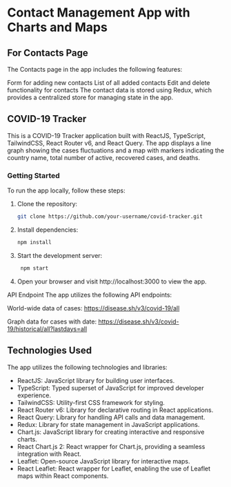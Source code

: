 # Contact Management App with Charts and Maps

## For Contacts Page
The Contacts page in the app includes the following features:

Form for adding new contacts
List of all added contacts
Edit and delete functionality for contacts
The contact data is stored using Redux, which provides a centralized store for managing state in the app.

## COVID-19 Tracker

This is a COVID-19 Tracker application built with ReactJS, TypeScript, TailwindCSS, React Router v6, and React Query.
The app displays a line graph showing the cases fluctuations and a map with markers indicating the country name, total number of active, recovered cases, and deaths.

### Getting Started

To run the app locally, follow these steps:

1. Clone the repository:

   ```bash
   git clone https://github.com/your-username/covid-tracker.git

2. Install dependencies:
   ```bash
   npm install

3. Start the development server:
     ```bash
      npm start


4. Open your browser and visit http://localhost:3000 to view the app.

API Endpoint
The app utilizes the following API endpoints:

World-wide data of cases: https://disease.sh/v3/covid-19/all

Graph data for cases with date: https://disease.sh/v3/covid-19/historical/all?lastdays=all

## Technologies Used

The app utilizes the following technologies and libraries:

- ReactJS: JavaScript library for building user interfaces.
- TypeScript: Typed superset of JavaScript for improved developer experience.
- TailwindCSS: Utility-first CSS framework for styling.
- React Router v6: Library for declarative routing in React applications.
- React Query: Library for handling API calls and data management.
- Redux: Library for state management in JavaScript applications.
- Chart.js: JavaScript library for creating interactive and responsive charts.
- React Chart.js 2: React wrapper for Chart.js, providing a seamless integration with React.
- Leaflet: Open-source JavaScript library for interactive maps.
- React Leaflet: React wrapper for Leaflet, enabling the use of Leaflet maps within React components.

